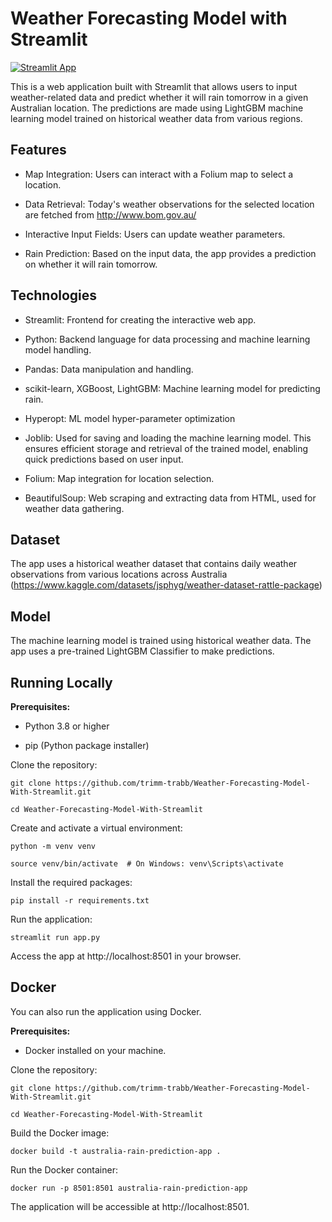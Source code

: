 # Weather Forecasting Model with Streamlit

[![Streamlit App](https://static.streamlit.io/badges/streamlit_badge_black_white.svg)](https://weather-forecasting-model.streamlit.app/)

This is a web application built with Streamlit that allows users to input weather-related data and predict whether it will rain tomorrow in a given Australian location. The predictions are made using LightGBM machine learning model trained on historical weather data from various regions.


## Features
* Map Integration: Users can interact with a Folium map to select a location.

* Data Retrieval: Today's weather observations for the selected location are fetched from http://www.bom.gov.au/ 

* Interactive Input Fields: Users can update weather parameters.

* Rain Prediction: Based on the input data, the app provides a prediction on whether it will rain tomorrow.

## Technologies
* Streamlit: Frontend for creating the interactive web app.

* Python: Backend language for data processing and machine learning model handling.

* Pandas: Data manipulation and handling.

* scikit-learn, XGBoost, LightGBM: Machine learning model for predicting rain.

* Hyperopt: ML model hyper-parameter optimization

* Joblib: Used for saving and loading the machine learning model. This ensures efficient storage and retrieval of the trained model, enabling quick predictions based on user input.

* Folium: Map integration for location selection.

* BeautifulSoup: Web scraping and extracting data from HTML, used for weather data gathering.

## Dataset
The app uses a historical weather dataset that contains daily weather observations from various locations across Australia (https://www.kaggle.com/datasets/jsphyg/weather-dataset-rattle-package)

## Model
The machine learning model is trained using historical weather data. The app uses a pre-trained LightGBM Classifier to make predictions. 

## Running Locally
**Prerequisites:**

* Python 3.8 or higher

* pip (Python package installer)

Clone the repository:
```
git clone https://github.com/trimm-trabb/Weather-Forecasting-Model-With-Streamlit.git

cd Weather-Forecasting-Model-With-Streamlit
```

Create and activate a virtual environment:
```
python -m venv venv

source venv/bin/activate  # On Windows: venv\Scripts\activate
```
Install the required packages:
```
pip install -r requirements.txt
```
Run the application:
```
streamlit run app.py
```
Access the app at http://localhost:8501 in your browser.

## Docker 
You can also run the application using Docker.

**Prerequisites:**

* Docker installed on your machine.

Clone the repository:
```
git clone https://github.com/trimm-trabb/Weather-Forecasting-Model-With-Streamlit.git

cd Weather-Forecasting-Model-With-Streamlit
```
Build the Docker image:
```
docker build -t australia-rain-prediction-app .
```
Run the Docker container:
```
docker run -p 8501:8501 australia-rain-prediction-app
```
The application will be accessible at http://localhost:8501.
